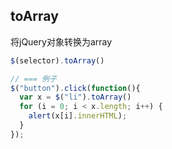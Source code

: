 
## toArray
将jQuery对象转换为array
```js
$(selector).toArray()

// === 例子
$("button").click(function(){
  var x = $("li").toArray()
  for (i = 0; i < x.length; i++) {
    alert(x[i].innerHTML);
  }
});
```